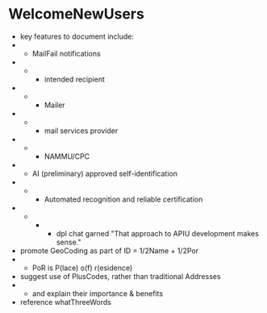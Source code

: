 # WelcomeNewUsers
* key features to document include:
* * MailFail notifications
* * * intended recipient
* * * Mailer
* * * mail services provider
* * * NAMMU/CPC
* * AI (preliminary) approved self-identification
* * * Automated recognition and reliable certification
* * * * dpl chat garned "That approach to APIU development makes sense."
* promote GeoCoding as part of ID = 1/2Name + 1/2Por
* * PoR is P(lace) o(f) r(esidence)
* suggest use of PlusCodes, rather than traditional Addresses
* * and explain their importance & benefits
* reference whatThreeWords
